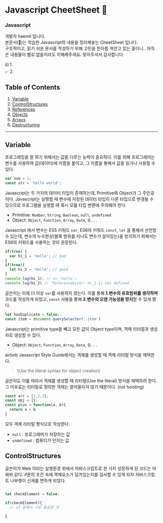 # Javascript CheetSheet :page_facing_up:


### Javascript
개발자 haemil 입니다.  
본문서(:page_facing_up:)는 학습한 Javascript의 내용을 정리해놓는 CheetSheet 입니다.  
구조적이고, 읽기 쉬운 문서를 작성하기 위해 고민을 한아름 껴안고 있는 중이니.. 아직은 내용물이 별로 없을지라도 이해해주세요. 찾아주셔서 감사합니다.

:ballot_box_with_check: 1.   
:white_check_mark: 2. 

## Table of Contents

  1. [Variable](#variable)
  1. [ControlStructures](#ControlStructures)
  1. [References](#references)
  1. [Objects](#objects)
  1. [Arrays](#arrays)
  1. [Destructuring](#destructuring)


---

## Variable
프로그래밍을 잘 하기 위해서는 값을 다루는 능력이 중요하다. 이를 위해 프로그래머는 변수를 사용하여 값(데이터)에 이름을 붙이고, 그 이름을 통해서 값을 읽거나 사용할 수 있다. 
```javascript
var num = 1;
const str = 'hello world';
```
Javascript는 두 가지의 데이터 타입이 존재하는데, Primitive와 Object가 그 주인공이다. Javascript는 실행할 때 변수에 저장된 데이터 타입이 다른 타입으로 변경될 수 있으므로 프로그램을 실행할 때 혹시 모를 타입 변환에 주의해야 한다. 
- Primitive: `Number`, `String`, `Boolean`, `null`, `undefined`
- Object:  `Object`, `Function`, `Array`, `Date`, `등...`

Javascript 에서 변수는 ES5 키워드 `var`, ES6의 키워드 `const`, `let` 을 통해서 선언할 수 있는데, 변수의 누수현상(블록 범위를 지나도 변수가 살아있는)을 방지하기 위해서는 ES6의 키워드를 사용하는 것이 권장된다.

```javascript
if(true) {
  var hi_1 = 'hello'; // bad
}
if(true){
  let hi_2 = 'hello'; // good
}
console.log(hi_1); // => 'hello';
console.log(hi_2) // "ReferenceError: hi_2 is not defined

```

글쓴이는 이제 더 이상 `var`를 사용하지 않는다. 이를 통해 **1.변수의 유효범위를 생각하며** 코드를 작성하게 되었고, `const` 사용을 통해 **2.변수의 오염 가능성을 방지**할 수 있게 됐다. 
```javascript
let hasDuplicate = false;
const item = document.querySelector('.item')
```

Javascript는 primitive type을 빼고 모든 값이 Object type이며, 객체 리터럴과 생성자로 생성할 수 있다.  
- Object:  `Object`, `Function`, `Array`, `Date`, `등...`

airbnb Javascript Style Guide에서는 객체를 생성할 때 객체 리터럴 방식을 채택한다. 
> (Use the literal syntax for object creation)  

글쓴이도 이를 따라서 객체를 생성할 때 리터럴(Use the literal) 방식을 채택하려 한다. 그 이유로는 리터럴로 정의한 객체는 끌어올리지 않기 때문이다. (not hoisting)

```javascript
const arr = [1,2,3];
const obj = {};
const plus = function(a, b){
  return a + b
}

```

모두 객체 리터럴 형식으로 작성한다. 



- `null` : 프로그래머가 저장하는 값
- `undefined` : 컴퓨터가 던지는 값


## ControlStructures

글쓴이가 Web 이라는 실행환경 위에서 자바스크립트로 한 가지 성장하게 된 코드는 아래와 같다. if문의 조건 속에 객체요소가 담겨있는지를 검사할 수 있게 되자 자바스크립트 나부랭이 신세를 면하게 되었다.


```javascript

let checkElement = false;

if(checkElement){
  // if 문에서 가장 중요한 것
  
}

```


